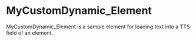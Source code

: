 # MyCustomDynamic_Element
MyCustomDynamic_Element is a sample element for loading text into a TTS field of an element.
